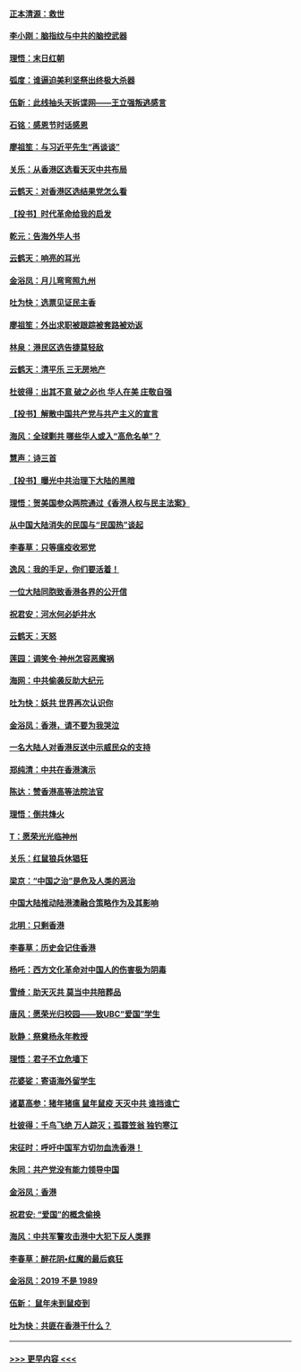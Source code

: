 #### [正本清源：救世](../pages/nsc993/n11689134.md?t=11291933) 
#### [李小刚：脑指纹与中共的脑控武器](../pages/nsc993/n11688900.md?t=11291933) 
#### [理悟：末日红朝](../pages/nsc993/n11688829.md?t=11291933) 
#### [弧度：谁逼迫美利坚祭出终极大杀器](../pages/nsc993/n11688735.md?t=11291933) 
#### [伍新：此线抽头天拆谍网——王立强叛逃感言](../pages/nsc993/n11687981.md?t=11291933) 
#### [石铭：感恩节时话感恩](../pages/nsc993/n11687568.md?t=11291933) 
#### [廖祖笙：与习近平先生“再谈谈”](../pages/nsc993/n11687005.md?t=11291933) 
#### [关乐：从香港区选看天灭中共布局](../pages/nsc993/n11686647.md?t=11291933) 
#### [云鹤天：对香港区选结果党怎么看](../pages/nsc993/n11686216.md?t=11291933) 
#### [【投书】时代革命给我的启发](../pages/nsc993/n11684287.md?t=11291933) 
#### [乾元：告海外华人书](../pages/nsc993/n11684044.md?t=11291933) 
#### [云鹤天：响亮的耳光](../pages/nsc993/n11684254.md?t=11291933) 
#### [金浴凤：月儿弯弯照九州](../pages/nsc993/n11684231.md?t=11291933) 
#### [吐为快：选票见证民主香](../pages/nsc993/n11684206.md?t=11291933) 
#### [廖祖笙：外出求职被跟踪被套路被劝返](../pages/nsc993/n11683874.md?t=11291933) 
#### [林泉：港民区选告捷莫轻敌](../pages/nsc993/n11683930.md?t=11291933) 
#### [云鹤天：清平乐 三无房地产](../pages/nsc993/n11681521.md?t=11291933) 
#### [杜彼得：出其不意 破之必也 华人在美 庄敬自强](../pages/nsc993/n11679554.md?t=11291933) 
#### [【投书】解散中国共产党与共产主义的宣言](../pages/nsc993/n11679177.md?t=11291933) 
#### [海风：全球剿共 哪些华人或入“高危名单”？](../pages/nsc993/n11678617.md?t=11291933) 
#### [慧声：诗三首](../pages/nsc993/n11678848.md?t=11291933) 
#### [【投书】曝光中共治理下大陆的黑暗](../pages/nsc993/n11678674.md?t=11291933) 
#### [理悟：贺美国参众两院通过《香港人权与民主法案》](../pages/nsc993/n11678104.md?t=11291933) 
#### [从中国大陆消失的民国与“民国热”谈起](../pages/nsc993/n11678075.md?t=11291933) 
#### [李春草：只等瘟疫收邪党](../pages/nsc993/n11677308.md?t=11291933) 
#### [逸风：我的手足，你们要活着！](../pages/nsc993/n11676352.md?t=11291933) 
#### [一位大陆同胞致香港各界的公开信](../pages/nsc993/n11675761.md?t=11291933) 
#### [祝君安：河水何必妒井水](../pages/nsc993/n11675746.md?t=11291933) 
#### [云鹤天：天怒](../pages/nsc993/n11675718.md?t=11291933) 
#### [莲园：调笑令‧神州怎容恶魔祸](../pages/nsc993/n11675648.md?t=11291933) 
#### [海网：中共偷袭反助大纪元](../pages/nsc993/n11673515.md?t=11291933) 
#### [吐为快：妖共 世界再次认识你](../pages/nsc993/n11673506.md?t=11291933) 
#### [金浴凤：香港，请不要为我哭泣](../pages/nsc993/n11673248.md?t=11291933) 
#### [一名大陆人对香港反送中示威民众的支持](../pages/nsc993/n11672615.md?t=11291933) 
#### [郑纯清：中共在香港演示](../pages/nsc993/n11670539.md?t=11291933) 
#### [陈达：赞香港高等法院法官](../pages/nsc993/n11669542.md?t=11291933) 
#### [理悟：倒共烽火](../pages/nsc993/n11668844.md?t=11291933) 
#### [T：愿荣光光临神州](../pages/nsc993/n11668421.md?t=11291933) 
#### [关乐：红鼠狼兵休猖狂](../pages/nsc993/n11668378.md?t=11291933) 
#### [梁京：“中国之治”是危及人类的恶治](../pages/nsc993/n11668328.md?t=11291933) 
#### [中国大陆推动陆港澳融合策略作为及其影响](../pages/nsc993/n11668157.md?t=11291933) 
#### [北明：只剩香港](../pages/nsc993/n11668002.md?t=11291933) 
#### [李春草：历史会记住香港](../pages/nsc993/n11667927.md?t=11291933) 
#### [杨吒：西方文化革命对中国人的伤害极为阴毒](../pages/nsc993/n11664521.md?t=11291933) 
#### [雪绮：助天灭共 莫当中共陪葬品](../pages/nsc993/n11662650.md?t=11291933) 
#### [唐风：愿荣光归校园——致UBC“爱国”学生](../pages/nsc993/n11662194.md?t=11291933) 
#### [耿静：祭奠杨永年教授](../pages/nsc993/n11662514.md?t=11291933) 
#### [理悟：君子不立危墙下](../pages/nsc993/n11662172.md?t=11291933) 
#### [花婆娑：寄语海外留学生](../pages/nsc993/n11662121.md?t=11291933) 
#### [诸葛高参：猪年猪瘟 鼠年鼠疫 天灭中共 谁挡谁亡](../pages/nsc993/n11661980.md?t=11291933) 
#### [杜彼得：千鸟飞绝 万人踪灭；孤蓑笠翁 独钓寒江](../pages/nsc993/n11661170.md?t=11291933) 
#### [宋征时：呼吁中国军方切勿血洗香港！](../pages/nsc993/n11415318.md?t=11291933) 
#### [朱同：共产党没有能力领导中国](../pages/nsc993/n11660421.md?t=11291933) 
#### [金浴凤：香港](../pages/nsc993/n11660419.md?t=11291933) 
#### [祝君安: “爱国”的概念偷换](../pages/nsc993/n11659706.md?t=11291933) 
#### [海风：中共军警攻击港中大犯下反人类罪](../pages/nsc993/n11659632.md?t=11291933) 
#### [李春草：醉花阴•红魔的最后疯狂](../pages/nsc993/n11659287.md?t=11291933) 
#### [金浴凤：2019 不是 1989](../pages/nsc993/n11657663.md?t=11291933) 
#### [伍新： 鼠年未到鼠疫到](../pages/nsc993/n11655098.md?t=11291933) 
#### [吐为快：共匪在香港干什么？](../pages/nsc993/n11654891.md?t=11291933) 

----
#### [ >>> 更早内容 <<< ](../indexes/nsc993-earlier.md)
